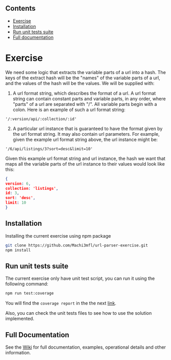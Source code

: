 ## Contents
- [Exercise](#introduction)
- [Installation](#installation)
- [Run unit tests suite](#unit-tests)
- [Full documentation](#full-documentation)

# Exercise

We need some logic that extracts the variable parts of a url into a hash. The keys of the
extract hash will be the "names" of the variable parts of a url, and the values of the hash
will be the values. We will be supplied with:

1. A url format string, which describes the format of a url. A url format string can
contain constant parts and variable parts, in any order, where "parts" of a url are
separated with "/". All variable parts begin with a colon. Here is an example of
such a url format string:

```
'/:version/api/:collection/:id'
```

2. A particular url instance that is guaranteed to have the format given by the url
format string. It may also contain url parameters. For example, given the example
url format string above, the url instance might be:

```
'/6/api/listings/3?sort=desc&limit=10'
```

Given this example url format string and url instance, the hash we want that maps all
the variable parts of the url instance to their values would look like this:

```json
{
version: 6,
collection: 'listings',
id: 3,
sort: 'desc',
limit: 10
}
```

## Installation

Installing the current exercise using npm package

```bash
git clone https://github.com/Machi3mfl/url-parser-exercise.git
npm install
```

## Run unit tests suite

The current exercise only have unit test script, you can run it using the following command:

```bash
npm run test:coverage
```

You will find the `coverage report` in the the next [link](https://machi3mfl.github.io/url-parser-exercise/index.html).

Also, you can check the unit tests files to see how to use the solution implemented.

## Full Documentation

See the [Wiki](https://github.com/Machi3mfl/url-parser-exercise/wiki/) for full documentation, examples, operational details and other information.
